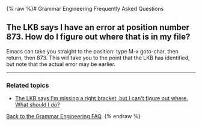 {% raw %}# Grammar Engineering Frequently Asked Questions

## The LKB says I have an error at position number 873. How do I figure out where that is in my file?

Emacs can take you straight to the position: type M-x goto-char, then
return, then 873. This will take you to the point that the LKB has
identified, but note that the actual error may be earlier.

* * *

### Related topics

- [The LKB says I'm missing a right bracket, but I can't figure out
where. What should I do?](https://delph-in.github.io/docs/matrix/GeFaqRightBracket)

[Back to the Grammar Engineering FAQ](/GrammarEngineeringFaq).
<update date omitted for speed>{% endraw %}